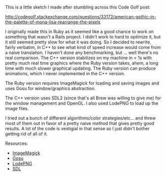 This is a little sketch I made after stumbling across this Code Golf post:

http://codegolf.stackexchange.com/questions/33172/american-gothic-in-the-palette-of-mona-lisa-rearrange-the-pixels

I originally made this in Ruby as it seemed like a good chance to work on something that wasn't a Rails project. I didn't work to hard to optimize it, but it still seemed pretty slow for what it was doing. So I decided to rewrite, fairly verbatim, in C++ to see what kind of speed increase would come from a naive translation. I haven't done any benchmarking, but ... well there's no real comparison. The C++ version stabilizes on my machine in < 1s with pretty much real time graphics where the Ruby version takes, ahem, a long time with much slower graphical updating. The Ruby version can produce animations, which I never implemented in the C++ version.

The Ruby version requires ImageMagick for loading and saving images and uses Gosu for window/graphics abstraction.

The C++ version uses SDL2 (since that's all Brew was willing to give me) for the window management and OpenGL. I also used LodePNG to load up the image files.

I tried out a bunch of different algorithms/color strategies/etc... and threw most of them out in favor of a pretty naive method that gives pretty good results. A lot of the code is vestigial in that sense as I just didn't bother getting rid of all of it.

Resources:
- [ImageMagick](http://www.imagemagick.org/script/index.php)
- [Gosu](https://www.libgosu.org/)
- [LodePNG](http://lodev.org/lodepng/)
- [SDL](https://www.libsdl.org/)
